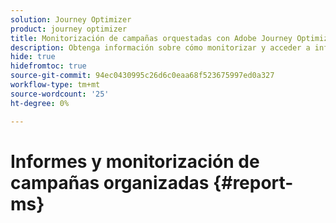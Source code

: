 ```yaml
---
solution: Journey Optimizer
product: journey optimizer
title: Monitorización de campañas orquestadas con Adobe Journey Optimizer
description: Obtenga información sobre cómo monitorizar y acceder a informes sobre campañas organizadas con Adobe Journey Optimizer
hide: true
hidefromtoc: true
source-git-commit: 94ec0430995c26d6c0eaa68f523675997ed0a327
workflow-type: tm+mt
source-wordcount: '25'
ht-degree: 0%

---
```


# Informes y monitorización de campañas organizadas {#report-ms}
